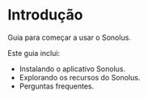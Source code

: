 # Introdução

Guia para começar a usar o Sonolus.

Este guia inclui:

- Instalando o aplicativo Sonolus.
- Explorando os recursos do Sonolus.
- Perguntas frequentes.
